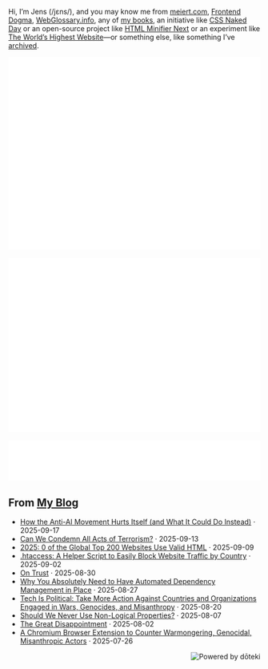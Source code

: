 Hi, I’m Jens (/jɛns/), and you may know me from [meiert.com](https://meiert.com/), [Frontend Dogma](https://frontenddogma.com/), [WebGlossary.info](https://webglossary.info/), any of [my books](https://www.goodreads.com/author/list/13623828.Jens_Oliver_Meiert), an initiative like [CSS Naked Day](https://css-naked-day.org/) or an open-source project like [HTML Minifier Next](https://github.com/j9t/html-minifier-next) or an experiment like [The World’s Highest Website](https://worlds-highest-website.com/)—or something else, like something I’ve [archived](https://mirrors.meiert.org/).

<!-- Metrics -->

[![Jens’s stats as per Metrics.](github-metrics.svg)](https://github.com/lowlighter/metrics)

[![Jens’s calendar.](github-metrics.plugin.isocalendar.fullyear.svg)](https://github.com/lowlighter/metrics/blob/master/source/plugins/isocalendar/README.md)

[![Jens’s facts.](github-metrics.plugin.habits.facts.svg)](https://github.com/lowlighter/metrics/blob/master/source/plugins/habits/README.md)

<!-- dōteki -->

<!-- blog start -->
## From [My Blog](https://meiert.com/)

- [How the Anti-AI Movement Hurts Itself (and What It Could Do Instead)](https://meiert.com/blog/the-anti-ai-movement/) · 2025-09-17
- [Can We Condemn All Acts of Terrorism?](https://meiert.com/blog/acts-of-terrorism/) · 2025-09-13
- [2025: 0 of the Global Top 200 Websites Use Valid HTML](https://meiert.com/blog/html-conformance-2025/) · 2025-09-09
- [.htaccess: A Helper Script to Easily Block Website Traffic by Country](https://meiert.com/blog/block-traffic-by-country-via-htaccess/) · 2025-09-02
- [On Trust](https://meiert.com/blog/on-trust/) · 2025-08-30
- [Why You Absolutely Need to Have Automated Dependency Management in Place](https://meiert.com/blog/automated-dependency-management/) · 2025-08-27
- [Tech Is Political: Take More Action Against Countries and Organizations Engaged in Wars, Genocides, and Misanthropy](https://meiert.com/blog/tech-is-political-take-more-action/) · 2025-08-20
- [Should We Never Use Non-Logical Properties?](https://meiert.com/blog/non-logical-properties/) · 2025-08-07
- [The Great Disappointment](https://meiert.com/blog/the-great-disappointment/) · 2025-08-02
- [A Chromium Browser Extension to Counter Warmongering, Genocidal, Misanthropic Actors](https://meiert.com/blog/anti-war-anti-genocide-anti-misanthropy/) · 2025-07-26
<!-- blog end -->

<a href="https://doteki.org"><img src="https://img.shields.io/badge/powered_by-d%C5%8Dteki-0?style=flat-square&labelColor=202b2d&color=5E936C" align="right" alt="Powered by dōteki"></a>